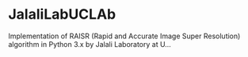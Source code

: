 # JalaliLabUCLAb
Implementation of RAISR (Rapid and Accurate Image Super Resolution) algorithm in Python 3.x by Jalali Laboratory at U…
